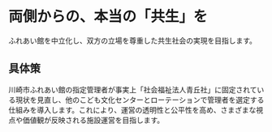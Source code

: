 # 両側からの、本当の「共生」を
ふれあい館を中立化し、双方の立場を尊重した共生社会の実現を目指します。

## 具体策
川崎市ふれあい館の指定管理者が事実上「社会福祉法人青丘社」に固定されている現状を見直し、他のこども文化センターとローテーションで管理者を選定する仕組みを導入します。これにより、運営の透明性と公平性を高め、さまざまな視点や価値観が反映される施設運営を目指します。
